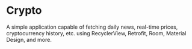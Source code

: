 # Crypto
A simple application capable of fetching daily news, real-time prices, cryptocurrency history, etc. using RecyclerView, Retrofit, Room, Material Design, and more.
